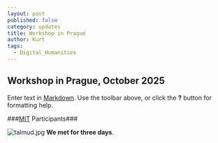 ```yaml
---
layout: post
published: false
category: updates
title: Workshop in Prague
author: Kurt
tags:
  - Digital_Humanities
---
```

## Workshop in Prague, October 2025

Enter text in [Markdown](http://daringfireball.net/projects/markdown/). Use the toolbar above, or click the **?** button for formatting help.

###[MIT](web.mit.edu) Participants###

![talmud.jpg]({{site.baseurl}}/assets/talmud.jpg)
**We met for three days**.